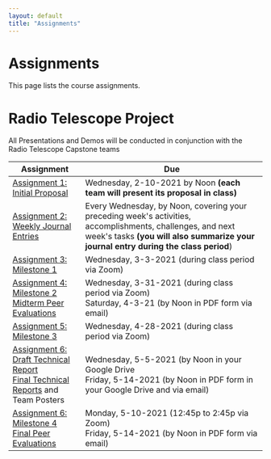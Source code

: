 ```yaml
---
layout: default
title: "Assignments"
---
```


# Assignments

This page lists the course assignments.

# Radio Telescope Project
All Presentations and Demos will be conducted in conjunction with the Radio Telescope Capstone teams

Assignment | Due
---------- | ---
[Assignment 1: Initial Proposal](assign01.html) | Wednesday, 2-10-2021 by Noon **(each team will present its proposal in class)**
[Assignment 2: Weekly Journal Entries](assign02.html) | Every Wednesday, by Noon, covering your preceding week's activities, accomplishments, challenges, and next week's tasks **(you will also summarize your journal entry during the class period**)
[Assignment 3: Milestone 1](assign03.html) | Wednesday, 3-3-2021 (during class period via Zoom)
[Assignment 4: Milestone 2](assign04.html) <br> [Midterm Peer Evaluations](PeerEval-RadioTelescope-Sp21-midterm.pdf) | Wednesday, 3-31-2021 (during class period via Zoom) <br> Saturday, 4-3-21 (by Noon in PDF form via email)
[Assignment 5: Milestone 3](assign05.html) | Wednesday, 4-28-2021 (during class period via Zoom)
[Assignment 6: Draft Technical Report](assign06.html) <br> [Final Technical Reports](finalreport.html) and Team Posters | Wednesday, 5-5-2021 (by Noon in your Google Drive <br> Friday, 5-14-2021 (by Noon in PDF form in your Google Drive and via email)
[Assignment 6: Milestone 4](assign06.html) <br> [Final Peer Evaluations](PeerEval-RadioTelescope-Sp21-final.pdf) | Monday, 5-10-2021 (12:45p to 2:45p via Zoom) <br> Friday, 5-14-2021 (by Noon in PDF form via email)

<!-- vim:set wrap: -->
<!-- vim:set linebreak: -->
<!-- vim:set nolist: -->
